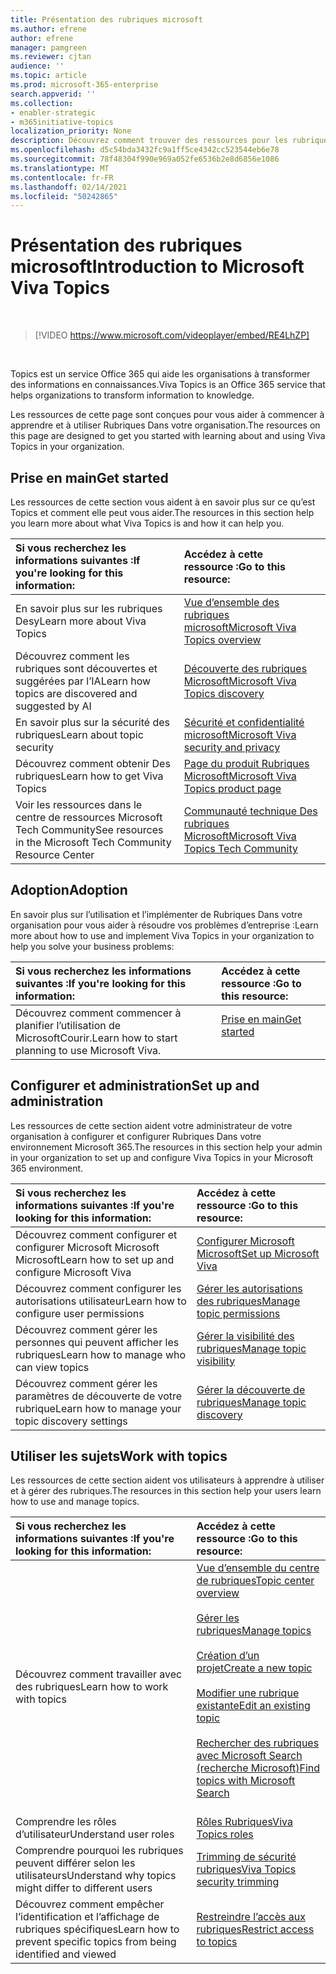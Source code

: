 ```yaml
---
title: Présentation des rubriques microsoft
ms.author: efrene
author: efrene
manager: pamgreen
ms.reviewer: cjtan
audience: ''
ms.topic: article
ms.prod: microsoft-365-enterprise
search.appverid: ''
ms.collection:
- enabler-strategic
- m365initiative-topics
localization_priority: None
description: Découvrez comment trouver des ressources pour les rubriques microsoft.
ms.openlocfilehash: d5c54bda3432fc9a1ff5ce4342cc523544eb6e78
ms.sourcegitcommit: 78f48304f990e969a052fe6536b2e8d6856e1086
ms.translationtype: MT
ms.contentlocale: fr-FR
ms.lasthandoff: 02/14/2021
ms.locfileid: "50242865"
---
```

# <a name="introduction-to-microsoft-viva-topics"></a><span data-ttu-id="d63fa-103">Présentation des rubriques microsoft</span><span class="sxs-lookup"><span data-stu-id="d63fa-103">Introduction to Microsoft Viva Topics</span></span>

</br>

> [!VIDEO https://www.microsoft.com/videoplayer/embed/RE4LhZP]  

</br>


<span data-ttu-id="d63fa-104">Topics est un service Office 365 qui aide les organisations à transformer des informations en connaissances.</span><span class="sxs-lookup"><span data-stu-id="d63fa-104">Viva Topics is an Office 365 service that helps organizations to transform information to knowledge.</span></span>

<span data-ttu-id="d63fa-105">Les ressources de cette page sont conçues pour vous aider à commencer à apprendre et à utiliser Rubriques Dans votre organisation.</span><span class="sxs-lookup"><span data-stu-id="d63fa-105">The resources on this page are designed to get you started with learning about and using Viva Topics in your organization.</span></span>

## <a name="get-started"></a><span data-ttu-id="d63fa-106">Prise en main</span><span class="sxs-lookup"><span data-stu-id="d63fa-106">Get started</span></span>

<span data-ttu-id="d63fa-107">Les ressources de cette section vous aident à en savoir plus sur ce qu’est Topics et comment elle peut vous aider.</span><span class="sxs-lookup"><span data-stu-id="d63fa-107">The resources in this section help you learn more about what Viva Topics  is and how it can help you.</span></span>

| <span data-ttu-id="d63fa-108">Si vous recherchez les informations suivantes :</span><span class="sxs-lookup"><span data-stu-id="d63fa-108">If you're looking for this information:</span></span> | <span data-ttu-id="d63fa-109">Accédez à cette ressource :</span><span class="sxs-lookup"><span data-stu-id="d63fa-109">Go to this resource:</span></span> |
|:-----|:-----|
|<span data-ttu-id="d63fa-110">En savoir plus sur les rubriques Desy</span><span class="sxs-lookup"><span data-stu-id="d63fa-110">Learn more about Viva Topics</span></span>|[<span data-ttu-id="d63fa-111">Vue d’ensemble des rubriques microsoft</span><span class="sxs-lookup"><span data-stu-id="d63fa-111">Microsoft Viva Topics overview</span></span>](topic-experiences-overview.md)|
|<span data-ttu-id="d63fa-112">Découvrez comment les rubriques sont découvertes et suggérées par l’IA</span><span class="sxs-lookup"><span data-stu-id="d63fa-112">Learn how topics are discovered and suggested by AI</span></span>|[<span data-ttu-id="d63fa-113">Découverte des rubriques Microsoft</span><span class="sxs-lookup"><span data-stu-id="d63fa-113">Microsoft Viva Topics discovery</span></span>](topic-experiences-discovery.md)|
|<span data-ttu-id="d63fa-114">En savoir plus sur la sécurité des rubriques</span><span class="sxs-lookup"><span data-stu-id="d63fa-114">Learn about topic security</span></span>|[<span data-ttu-id="d63fa-115">Sécurité et confidentialité microsoft</span><span class="sxs-lookup"><span data-stu-id="d63fa-115">Microsoft Viva security and privacy</span></span>](topic-experiences-security-privacy.md)|
|<span data-ttu-id="d63fa-116">Découvrez comment obtenir Des rubriques</span><span class="sxs-lookup"><span data-stu-id="d63fa-116">Learn how to get Viva Topics</span></span>|[<span data-ttu-id="d63fa-117">Page du produit Rubriques Microsoft</span><span class="sxs-lookup"><span data-stu-id="d63fa-117">Microsoft Viva Topics product page</span></span>](https://www.microsoft.com/microsoft-viva/topics?activetab=pivot%3aoverviewtab)|
|<span data-ttu-id="d63fa-118">Voir les ressources dans le centre de ressources Microsoft Tech Community</span><span class="sxs-lookup"><span data-stu-id="d63fa-118">See resources in the Microsoft Tech Community Resource Center</span></span>|[<span data-ttu-id="d63fa-119">Communauté technique Des rubriques Microsoft</span><span class="sxs-lookup"><span data-stu-id="d63fa-119">Microsoft Viva Topics Tech Community</span></span>](https://resources.techcommunity.microsoft.com/viva-topics/)|



## <a name="adoption"></a><span data-ttu-id="d63fa-120">Adoption</span><span class="sxs-lookup"><span data-stu-id="d63fa-120">Adoption</span></span>

<span data-ttu-id="d63fa-121">En savoir plus sur l’utilisation et l’implémenter de Rubriques Dans votre organisation pour vous aider à résoudre vos problèmes d’entreprise :</span><span class="sxs-lookup"><span data-stu-id="d63fa-121">Learn more about how to use and implement Viva Topics in your organization to help you solve your business problems:</span></span> 

| <span data-ttu-id="d63fa-122">Si vous recherchez les informations suivantes :</span><span class="sxs-lookup"><span data-stu-id="d63fa-122">If you're looking for this information:</span></span> | <span data-ttu-id="d63fa-123">Accédez à cette ressource :</span><span class="sxs-lookup"><span data-stu-id="d63fa-123">Go to this resource:</span></span> |
|:-----|:-----|
|<span data-ttu-id="d63fa-124">Découvrez comment commencer à planifier l’utilisation de MicrosoftCourir.</span><span class="sxs-lookup"><span data-stu-id="d63fa-124">Learn how to start planning to use Microsoft Viva.</span></span> |[<span data-ttu-id="d63fa-125">Prise en main</span><span class="sxs-lookup"><span data-stu-id="d63fa-125">Get started</span></span>](topics-adoption-getstarted.md)<br><br>|  

## <a name="set-up-and-administration"></a><span data-ttu-id="d63fa-126">Configurer et administration</span><span class="sxs-lookup"><span data-stu-id="d63fa-126">Set up and administration</span></span>

<span data-ttu-id="d63fa-127">Les ressources de cette section aident votre administrateur de votre organisation à configurer et configurer Rubriques Dans votre environnement Microsoft 365.</span><span class="sxs-lookup"><span data-stu-id="d63fa-127">The resources in this section help your admin in your organization to set up and configure Viva Topics in your Microsoft 365 environment.</span></span>

| <span data-ttu-id="d63fa-128">Si vous recherchez les informations suivantes :</span><span class="sxs-lookup"><span data-stu-id="d63fa-128">If you're looking for this information:</span></span> | <span data-ttu-id="d63fa-129">Accédez à cette ressource :</span><span class="sxs-lookup"><span data-stu-id="d63fa-129">Go to this resource:</span></span> |
|:-----|:-----|
|<span data-ttu-id="d63fa-130">Découvrez comment configurer et configurer Microsoft Microsoft Microsoft</span><span class="sxs-lookup"><span data-stu-id="d63fa-130">Learn how to set up and configure Microsoft Viva</span></span>|[<span data-ttu-id="d63fa-131">Configurer Microsoft Microsoft</span><span class="sxs-lookup"><span data-stu-id="d63fa-131">Set up Microsoft Viva</span></span>](set-up-topic-experiences.md)|
|<span data-ttu-id="d63fa-132">Découvrez comment configurer les autorisations utilisateur</span><span class="sxs-lookup"><span data-stu-id="d63fa-132">Learn how to configure user permissions</span></span>|[<span data-ttu-id="d63fa-133">Gérer les autorisations des rubriques</span><span class="sxs-lookup"><span data-stu-id="d63fa-133">Manage topic permissions</span></span>](topic-experiences-user-permissions.md)|
|<span data-ttu-id="d63fa-134">Découvrez comment gérer les personnes qui peuvent afficher les rubriques</span><span class="sxs-lookup"><span data-stu-id="d63fa-134">Learn how to manage who can view topics</span></span>|[<span data-ttu-id="d63fa-135">Gérer la visibilité des rubriques</span><span class="sxs-lookup"><span data-stu-id="d63fa-135">Manage topic visibility</span></span>](topic-experiences-knowledge-rules.md)|
|<span data-ttu-id="d63fa-136">Découvrez comment gérer les paramètres de découverte de votre rubrique</span><span class="sxs-lookup"><span data-stu-id="d63fa-136">Learn how to manage your topic discovery settings</span></span>|[<span data-ttu-id="d63fa-137">Gérer la découverte de rubriques</span><span class="sxs-lookup"><span data-stu-id="d63fa-137">Manage topic discovery</span></span>](topic-experiences-discovery.md)|

## <a name="work-with-topics"></a><span data-ttu-id="d63fa-138">Utiliser les sujets</span><span class="sxs-lookup"><span data-stu-id="d63fa-138">Work with topics</span></span>

<span data-ttu-id="d63fa-139">Les ressources de cette section aident vos utilisateurs à apprendre à utiliser et à gérer des rubriques.</span><span class="sxs-lookup"><span data-stu-id="d63fa-139">The resources in this section help your users learn how to use and manage topics.</span></span>

| <span data-ttu-id="d63fa-140">Si vous recherchez les informations suivantes :</span><span class="sxs-lookup"><span data-stu-id="d63fa-140">If you're looking for this information:</span></span> | <span data-ttu-id="d63fa-141">Accédez à cette ressource :</span><span class="sxs-lookup"><span data-stu-id="d63fa-141">Go to this resource:</span></span> |
|:-----|:-----|
|<span data-ttu-id="d63fa-142">Découvrez comment travailler avec des rubriques</span><span class="sxs-lookup"><span data-stu-id="d63fa-142">Learn how to work with topics</span></span>|[<span data-ttu-id="d63fa-143">Vue d’ensemble du centre de rubriques</span><span class="sxs-lookup"><span data-stu-id="d63fa-143">Topic center overview</span></span>](topic-center-overview.md)<br><br>[<span data-ttu-id="d63fa-144">Gérer les rubriques</span><span class="sxs-lookup"><span data-stu-id="d63fa-144">Manage topics</span></span>](manage-topics.md)<br><br>[<span data-ttu-id="d63fa-145">Création d’un projet</span><span class="sxs-lookup"><span data-stu-id="d63fa-145">Create a new topic</span></span>](create-a-topic.md)<br><br>[<span data-ttu-id="d63fa-146">Modifier une rubrique existante</span><span class="sxs-lookup"><span data-stu-id="d63fa-146">Edit an existing topic</span></span>](edit-a-topic.md)<br><br>[<span data-ttu-id="d63fa-147">Rechercher des rubriques avec Microsoft Search (recherche Microsoft)</span><span class="sxs-lookup"><span data-stu-id="d63fa-147">Find topics with Microsoft Search</span></span>](search.md)<br><br>|
|<span data-ttu-id="d63fa-148">Comprendre les rôles d’utilisateur</span><span class="sxs-lookup"><span data-stu-id="d63fa-148">Understand user roles</span></span>|[<span data-ttu-id="d63fa-149">Rôles Rubriques</span><span class="sxs-lookup"><span data-stu-id="d63fa-149">Viva Topics roles</span></span>](topic-experiences-roles.md)|
|<span data-ttu-id="d63fa-150">Comprendre pourquoi les rubriques peuvent différer selon les utilisateurs</span><span class="sxs-lookup"><span data-stu-id="d63fa-150">Understand why topics might differ to different users</span></span>|[<span data-ttu-id="d63fa-151">Trimming de sécurité rubriques</span><span class="sxs-lookup"><span data-stu-id="d63fa-151">Viva Topics security trimming</span></span>](topic-experiences-security-trimming.md)|
|<span data-ttu-id="d63fa-152">Découvrez comment empêcher l’identification et l’affichage de rubriques spécifiques</span><span class="sxs-lookup"><span data-stu-id="d63fa-152">Learn how to prevent specific topics from being identified and viewed</span></span>|[<span data-ttu-id="d63fa-153">Restreindre l’accès aux rubriques</span><span class="sxs-lookup"><span data-stu-id="d63fa-153">Restrict access to topics</span></span>](restrict-access-to-topics.md)|




